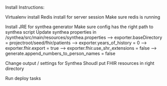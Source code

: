 Install Instructions:

Virtualenv install
Redis install for server session
Make sure redis is running

Install JRE for synthea generator
Make sure config has the right path to synthea script
Update synthea properties in /synthea/src/main/resources/synthea.properties
--> exporter.baseDirectory = projectroot/seed/fhir/patients
--> exporter.years_of_history = 0
--> exporter.fhir.export = true
--> exporter.fhir.use_shr_extensions = false
--> generate.append_numbers_to_person_names = false


Change output / settings for Synthea
Shoudl put FHIR resources in right directory



Run deploy tasks
